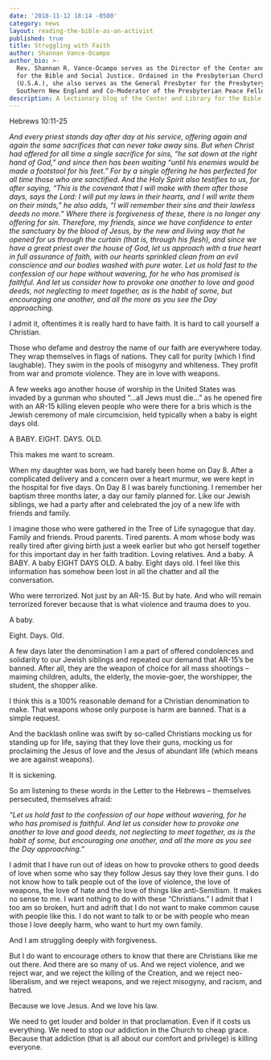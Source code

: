 ```yaml
---
date: '2018-11-12 18:14 -0500'
category: news
layout: reading-the-bible-as-an-activist
published: true
title: Struggling with Faith
author: Shannan Vance-Ocampo
author_bio: >-
  Rev. Shannan R. Vance-Ocampo serves as the Director of the Center and Library
  for the Bible and Social Justice. Ordained in the Presbyterian Church
  (U.S.A.), she also serves as the General Presbyter for the Presbytery of
  Southern New England and Co-Moderator of the Presbyterian Peace Fellowship. 
description: A lectionary blog of the Center and Library for the Bible and Social Justice
---
```

Hebrews 10:11-25

_And every priest stands day after day at his service, offering again and again the same sacrifices that can never take away sins. But when Christ had offered for all time a single sacrifice for sins, “he sat down at the right hand of God,” and since then has been waiting “until his enemies would be made a footstool for his feet.” For by a single offering he has perfected for all time those who are sanctified. And the Holy Spirit also testifies to us, for after saying, “This is the covenant that I will make with them after those days, says the Lord: I will put my laws in their hearts, and I will write them on their minds,” he also adds, “I will remember their sins and their lawless deeds no more.” Where there is forgiveness of these, there is no longer any offering for sin. Therefore, my friends, since we have confidence to enter the sanctuary by the blood of Jesus, by the new and living way that he opened for us through the curtain (that is, through his flesh), and since we have a great priest over the house of God, let us approach with a true heart in full assurance of faith, with our hearts sprinkled clean from an evil conscience and our bodies washed with pure water. Let us hold fast to the confession of our hope without wavering, for he who has promised is faithful. And let us consider how to provoke one another to love and good deeds, not neglecting to meet together, as is the habit of some, but encouraging one another, and all the more as you see the Day approaching._

I admit it, oftentimes it is really hard to have faith. 
It is hard to call yourself a Christian.

Those who defame and destroy the name of our faith are everywhere today.
They wrap themselves in flags of nations.
They call for purity (which I find laughable).
They swim in the pools of misogyny and whiteness. 
They profit from war and promote violence.
They are in love with weapons.

A few weeks ago another house of worship in the United States was invaded by a gunman who shouted “…all Jews must die…” as he opened fire with an AR-15 killing eleven people who were there for a bris which is the Jewish ceremony of male circumcision, held typically when a baby is eight days old.

A BABY.
EIGHT.
DAYS.
OLD.

This makes me want to scream. 

When my daughter was born, we had barely been home on Day 8. After a complicated delivery and a concern over a heart murmur, we were kept in the hospital for five days. On Day 8 I was barely functioning. I remember her baptism three months later, a day our family planned for. Like our Jewish siblings, we had a party after and celebrated the joy of a new life with friends and family. 

I imagine those who were gathered in the Tree of Life synagogue that day. 
Family and friends.
Proud parents.
Tired parents.
A mom whose body was really tired after giving birth just a week earlier but who got herself together for this important day in her faith tradition. 
Loving relatives.
And a baby. A BABY. A baby EIGHT DAYS OLD. 
A baby. 
Eight days old.
I feel like this information has somehow been lost in all the chatter and all the conversation.

Who were terrorized.
Not just by an AR-15.
But by hate. 
And who will remain terrorized forever because that is what violence and trauma does to you.

A baby.

Eight.
Days.
Old.

A few days later the denomination I am a part of offered condolences and solidarity to our Jewish siblings and repeated our demand that AR-15’s be banned. After all, they are the weapon of choice for all mass shootings – maiming children, adults, the elderly, the movie-goer, the worshipper, the student, the shopper alike. 

I think this is a 100% reasonable demand for a Christian denomination to make.
That weapons whose only purpose is harm are banned.
That is a simple request.

And the backlash online was swift by so-called Christians mocking us for standing up for life, saying that they love their guns, mocking us for proclaiming the Jesus of love and the Jesus of abundant life (which means we are against weapons). 

It is sickening. 

So am listening to these words in the Letter to the Hebrews – themselves persecuted, themselves afraid:

_“Let us hold fast to the confession of our hope without wavering, for he who has promised is faithful. And let us consider how to provoke one another to love and good deeds, not neglecting to meet together, as is the habit of some, but encouraging one another, and all the more as you see the Day approaching.”_

I admit that I have run out of ideas on how to provoke others to good deeds of love when some who say they follow Jesus say they love their guns.  I do not know how to talk people out of the love of violence, the love of weapons, the love of hate and the love of things like anti-Semitism. It makes no sense to me. I want nothing to do with these “Christians.” I admit that I too am so broken, hurt and adrift that I do not want to make common cause with people like this. I do not want to talk to or be with people who mean those I love deeply harm, who want to hurt my own family. 

And I am struggling deeply with forgiveness. 

But I do want to encourage others to know that there are Christians like me out there. And there are so many of us. And we reject violence, and we reject war, and we reject the killing of the Creation, and we reject neo-liberalism, and we reject weapons, and we reject misogyny, and racism, and hatred. 

Because we love Jesus.
And we love his law. 

We need to get louder and bolder in that proclamation. 
Even if it costs us everything.
We need to stop our addiction in the Church to cheap grace.
Because that addiction (that is all about our comfort and privilege) is killing everyone.
